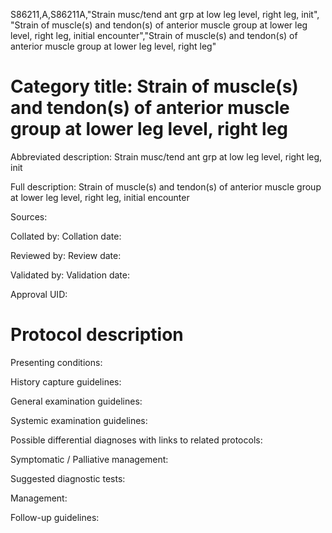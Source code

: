 S86211,A,S86211A,"Strain musc/tend ant grp at low leg level, right leg, init", "Strain of muscle(s) and tendon(s) of anterior muscle group at lower leg level, right leg, initial encounter","Strain of muscle(s) and tendon(s) of anterior muscle group at lower leg level, right leg"
# Category title: Strain of muscle(s) and tendon(s) of anterior muscle group at lower leg level, right leg

Abbreviated description: Strain musc/tend ant grp at low leg level, right leg, init

Full description: Strain of muscle(s) and tendon(s) of anterior muscle group at lower leg level, right leg, initial encounter

Sources:

Collated by:
Collation date:

Reviewed by:
Review date:

Validated by:
Validation date:

Approval UID:

# Protocol description

Presenting conditions:

History capture guidelines:

General examination guidelines:

Systemic examination guidelines:

Possible differential diagnoses with links to related protocols:

Symptomatic / Palliative management:

Suggested diagnostic tests:

Management:

Follow-up guidelines:

